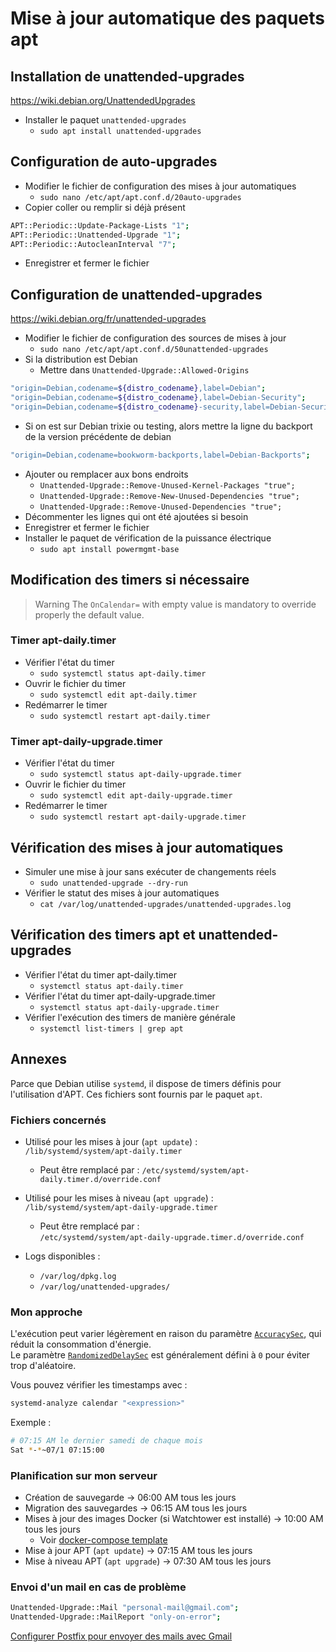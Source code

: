 # Mise à jour automatique des paquets apt

## Installation de unattended-upgrades

<https://wiki.debian.org/UnattendedUpgrades>

- Installer le paquet `unattended-upgrades`
  - `sudo apt install unattended-upgrades`

## Configuration de auto-upgrades

- Modifier le fichier de configuration des mises à jour automatiques
  - `sudo nano /etc/apt/apt.conf.d/20auto-upgrades`
- Copier coller ou remplir si déjà présent

```bash
APT::Periodic::Update-Package-Lists "1";  
APT::Periodic::Unattended-Upgrade "1";  
APT::Periodic::AutocleanInterval "7";
```

- Enregistrer et fermer le fichier

## Configuration de unattended-upgrades

<https://wiki.debian.org/fr/unattended-upgrades>

- Modifier le fichier de configuration des sources de mises à jour
  - `sudo nano /etc/apt/apt.conf.d/50unattended-upgrades`
- Si la distribution est Debian
  - Mettre dans `Unattended-Upgrade::Allowed-Origins`

```bash
"origin=Debian,codename=${distro_codename},label=Debian";  
"origin=Debian,codename=${distro_codename},label=Debian-Security";
"origin=Debian,codename=${distro_codename}-security,label=Debian-Security";
```

- Si on est sur Debian trixie ou testing, alors mettre la ligne du backport de la version précédente de debian

```bash
"origin=Debian,codename=bookworm-backports,label=Debian-Backports";
```

- Ajouter ou remplacer aux bons endroits
  - `Unattended-Upgrade::Remove-Unused-Kernel-Packages "true";`
  - `Unattended-Upgrade::Remove-New-Unused-Dependencies "true";`
  - `Unattended-Upgrade::Remove-Unused-Dependencies "true";`
- Décommenter les lignes qui ont été ajoutées si besoin
- Enregistrer et fermer le fichier
- Installer le paquet de vérification de la puissance électrique
  - `sudo apt install powermgmt-base`

## Modification des timers si nécessaire

> Warning
> The `OnCalendar=` with empty value is mandatory to override properly the default value.
>
### Timer apt-daily.timer

- Vérifier l'état du timer
  - `sudo systemctl status apt-daily.timer`
- Ouvrir le fichier du timer
  - `sudo systemctl edit apt-daily.timer`
- Redémarrer le timer
  - `sudo systemctl restart apt-daily.timer`  

### Timer apt-daily-upgrade.timer

- Vérifier l'état du timer
  - `sudo systemctl status apt-daily-upgrade.timer`
- Ouvrir le fichier du timer
  - `sudo systemctl edit apt-daily-upgrade.timer`
- Redémarrer le timer
  - `sudo systemctl restart apt-daily-upgrade.timer`

## Vérification des mises à jour automatiques

- Simuler une mise à jour sans exécuter de changements réels
  - `sudo unattended-upgrade --dry-run`
- Vérifier le statut des mises à jour automatiques
  - `cat /var/log/unattended-upgrades/unattended-upgrades.log`

## Vérification des timers apt et unattended-upgrades

- Vérifier l'état du timer apt-daily.timer
  - `systemctl status apt-daily.timer`
- Vérifier l'état du timer apt-daily-upgrade.timer
  - `systemctl status apt-daily-upgrade.timer`
- Vérifier l'exécution des timers de manière générale
  - `systemctl list-timers | grep apt`

## Annexes

Parce que Debian utilise `systemd`, il dispose de timers définis pour l'utilisation d'APT. Ces fichiers sont fournis par le paquet `apt`.

### Fichiers concernés

- Utilisé pour les mises à jour (`apt update`) :  
    `/lib/systemd/system/apt-daily.timer`
  - Peut être remplacé par :
        `/etc/systemd/system/apt-daily.timer.d/override.conf`

- Utilisé pour les mises à niveau (`apt upgrade`) :  
    `/lib/systemd/system/apt-daily-upgrade.timer`
  - Peut être remplacé par :  
        `/etc/systemd/system/apt-daily-upgrade.timer.d/override.conf`

- Logs disponibles :
  - `/var/log/dpkg.log`
  - `/var/log/unattended-upgrades/`

### Mon approche

L'exécution peut varier légèrement en raison du paramètre [`AccuracySec`](https://man.archlinux.org/man/systemd.timer.5), qui réduit la consommation d'énergie.  
Le paramètre [`RandomizedDelaySec`](https://man.archlinux.org/man/systemd.timer.5) est généralement défini à `0` pour éviter trop d'aléatoire.

Vous pouvez vérifier les timestamps avec :

```bash
systemd-analyze calendar "<expression>"
```

Exemple :

```bash
# 07:15 AM le dernier samedi de chaque mois
Sat *-*~07/1 07:15:00
```

### Planification sur mon serveur

- Création de sauvegarde → 06:00 AM tous les jours
- Migration des sauvegardes → 06:15 AM tous les jours
- Mises à jour des images Docker (si Watchtower est installé) → 10:00 AM tous les jours
  - Voir [docker-compose template](https://github.com/moniika21/docker-compose-template/blob/main/watchtower/docker-compose.yaml)
- Mise à jour APT (`apt update`) → 07:15 AM tous les jours
- Mise à niveau APT (`apt upgrade`) → 07:30 AM tous les jours

### Envoi d'un mail en cas de problème

```bash
Unattended-Upgrade::Mail "personal-mail@gmail.com";
Unattended-Upgrade::MailReport "only-on-error";
```

[Configurer Postfix pour envoyer des mails avec Gmail](https://www.it-connect.fr/configurer-postfix-pour-envoyer-des-mails-avec-gmail/)
